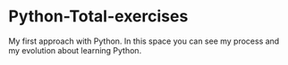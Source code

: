 # Python-Total-exercises
My first approach with Python. In this space you can see my process and my evolution about learning Python.
